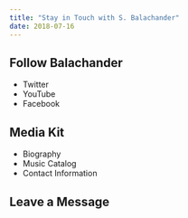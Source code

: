 ```yaml
---
title: "Stay in Touch with S. Balachander"
date: 2018-07-16
---
```

## Follow Balachander

* Twitter
* YouTube
* Facebook

## Media Kit

* Biography
* Music Catalog
* Contact Information

## Leave a Message
